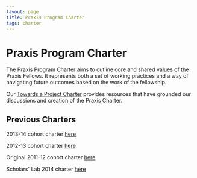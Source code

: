 ```yaml
---
layout: page
title: Praxis Program Charter
tags: charter
---
```

# Praxis Program Charter

The Praxis Program Charter aims to outline core and shared values of the Praxis Fellows. It represents both a set of working practices and a way of navigating future outcomes based on the work of the fellowship.

Our [Towards a Project Charter](/scratchpad/toward-a-project-charter/) provides resources that have grounded our discussions and creation of the Praxis Charter.

## Previous Charters

2013-14 cohort charter [here](/charter/charter-2013-2014.html)

2012-13 cohort charter [here](/charter/charter-2012-2013.html)

Original 2011-12 cohort charter
[here](/charter/charter-2011-2012.html)

Scholars' Lab 2014 charter [here](http://scholarslab.org/about/charter/)
